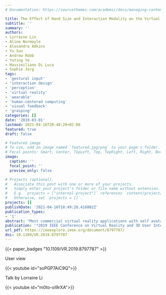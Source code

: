 ```yaml
---
# Documentation: https://sourcethemes.com/academic/docs/managing-content/

title: The Effect of Hand Size and Interaction Modality on the Virtual Hand Illusion
subtitle: ''
summary: ''
authors:
- Lorraine Lin
- Aline Normoyle
- Alexandra Adkins
- Yu Sun
- Andrew Robb
- Yuting Ye
- Massimiliano Di Luca
- Sophie Jorg
tags:
- 'gestural input'
- 'interaction design'
- 'perception'
- 'virtual reality'
- 'wearable'
- 'human-centered computing'
- 'visual feedback'
- 'grasping'
categories: []
date: '2019-03-01'
lastmod: 2021-04-16T20:49:29+02:00
featured: true
draft: false

# Featured image
# To use, add an image named `featured.jpg/png` to your page's folder.
# Focal points: Smart, Center, TopLeft, Top, TopRight, Left, Right, BottomLeft, Bottom, BottomRight.
image:
  caption: ''
  focal_point: ''
  preview_only: false

# Projects (optional).
#   Associate this post with one or more of your projects.
#   Simply enter your project's folder or file name without extension.
#   E.g. `projects = ["internal-project"]` references `content/project/deep-learning/index.md`.
#   Otherwise, set `projects = []`.
projects: []
publishDate: '2021-04-16T18:49:28.416802Z'
publication_types:
- '1'
abstract: "Most commercial virtual reality applications with self avatars provideusers with a 'one-size fits all' avatar. While the height of this body may be scaled to the user's height, other body proportions, such as limb length and hand size, are rarely customized to fit an individual user. Prior research has shown that mismatches between users' avatars and their actual bodies can affect size perception and feelings of body ownership. In this paper, we consider how concepts related to the virtual hand illusion, user experience, and task efficiency are influenced by variations between the size of a user's actual hand and their avatar's hand. We also consider how using a tracked controller or tracked gestures affect these concepts. We conducted a 2×3 within-subjects study (n=20), with two levels of input modality: Using tracked finger motion vs. a hand-held controller (Glove vs. Controller), and three levels of hand scaling (Small, Fit, and Large). Participants completed 2 block-assembly trials for each condition (for a total of 12 trials). Time, mistakes, and a user experience survey were recorded for each trial. Participants experienced stronger feelings of ownership and realism in the Glove condition. Efficiency was higher in the Controller condition and supported by play data of more time spent, blocks grabbed, and blocks dropped in the Glove condition. We did not find enough evidence for a change in agency and the intensity of the virtual hand illusion depending on hand size. Over half of the participants indicated preferring the Glove condition over the Controller condition, mentioning fun and efficiency as factors in their choices. Preferences on hand scaling were mixed but often attributed to efficiency. Participants liked the appearance of their virtual hand more while using the Fit instead of Large hands. Several interaction effects were observed between input modality and hand scaling, for example, for smaller hands, tracked hands evoked stronger feelings of ownership compared to using a controller. Our results show that the virtual hand illusion is stronger when participants are able to control a hand directly rather than with a hand-held device, and that the virtual reality task must first be considered to determine which modality and hand size are the most applicable."
publication: '*2019 IEEE Conference on Virtual Reality and 3D User Interfaces (VR)*'
url_pdf: https://ieeexplore.ieee.org/document/8797787/
doi: 10.1109/VR.2019.8797787
---
```

{{< paper_badges "10.1109/VR.2019.8797787" >}}

User view

{{< youtube id="soPGP7AiC9Q">}}

Talk by Lorraine Li

{{< youtube id="m0to-oI9rXA">}}
